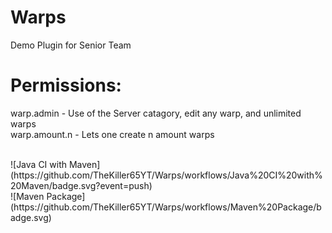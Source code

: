 # Warps
Demo Plugin for Senior Team

# Permissions:
warp.admin - Use of the Server catagory, edit any warp, and unlimited warps <br>
warp.amount.n - Lets one create n amount warps

<br>
![Java CI with Maven](https://github.com/TheKiller65YT/Warps/workflows/Java%20CI%20with%20Maven/badge.svg?event=push)
<br>
![Maven Package](https://github.com/TheKiller65YT/Warps/workflows/Maven%20Package/badge.svg)
